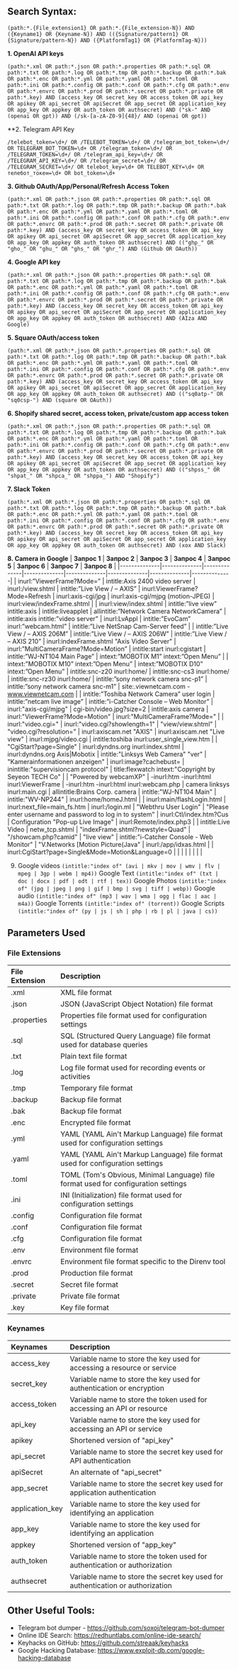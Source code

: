 
## Search Syntax:

```(path:*.{File_extension1} OR path:*.{File_extension-N}) AND ({Keyname1} OR {Keyname-N}) AND (({Signature/pattern1} OR {Signature/pattern-N}) AND ({PlatformTag1} OR {PlatformTag-N}))```

**1. OpenAI API keys**

```(path:*.xml OR path:*.json OR path:*.properties OR path:*.sql OR path:*.txt OR path:*.log OR path:*.tmp OR path:*.backup OR path:*.bak OR path:*.enc OR path:*.yml OR path:*.yaml OR path:*.toml OR path:*.ini OR path:*.config OR path:*.conf OR path:*.cfg OR path:*.env OR path:*.envrc OR path:*.prod OR path:*.secret OR path:*.private OR path:*.key) AND (access_key OR secret_key OR access_token OR api_key OR apikey OR api_secret OR apiSecret OR app_secret OR application_key OR app_key OR appkey OR auth_token OR authsecret) AND ("sk-" AND (openai OR gpt)) AND (/sk-[a-zA-Z0-9]{48}/ AND (openai OR gpt))```

**2. Telegram API Key

```/telebot_token=\d+/ OR /TELEBOT_TOKEN=\d+/ OR /telegram_bot_token=\d+/ OR TELEGRAM_BOT_TOKEN=\d+ OR /telegram_token=\d+/ OR /TELEGRAM_TOKEN=\d+/ OR /telegram_api_key=\d+/ OR /TELEGRAM_API_KEY=\d+/ OR /telegram_secret=\d+/ OR /TELEGRAM_SECRET=\d+/ OR telebot_key=\d+ OR TELEBOT_KEY=\d+ OR телебот_токен=\d+ OR bot_token=\d+```

**3. Github OAuth/App/Personal/Refresh Access Token**

```(path:*.xml OR path:*.json OR path:*.properties OR path:*.sql OR path:*.txt OR path:*.log OR path:*.tmp OR path:*.backup OR path:*.bak OR path:*.enc OR path:*.yml OR path:*.yaml OR path:*.toml OR path:*.ini OR path:*.config OR path:*.conf OR path:*.cfg OR path:*.env OR path:*.envrc OR path:*.prod OR path:*.secret OR path:*.private OR path:*.key) AND (access_key OR secret_key OR access_token OR api_key OR apikey OR api_secret OR apiSecret OR app_secret OR application_key OR app_key OR appkey OR auth_token OR authsecret) AND (("ghp_" OR "gho_" OR "ghu_" OR "ghs_" OR "ghr_") AND (Github OR OAuth))```

**4. Google API key**

```(path:*.xml OR path:*.json OR path:*.properties OR path:*.sql OR path:*.txt OR path:*.log OR path:*.tmp OR path:*.backup OR path:*.bak OR path:*.enc OR path:*.yml OR path:*.yaml OR path:*.toml OR path:*.ini OR path:*.config OR path:*.conf OR path:*.cfg OR path:*.env OR path:*.envrc OR path:*.prod OR path:*.secret OR path:*.private OR path:*.key) AND (access_key OR secret_key OR access_token OR api_key OR apikey OR api_secret OR apiSecret OR app_secret OR application_key OR app_key OR appkey OR auth_token OR authsecret) AND (AIza AND Google)```

**5. Square OAuth/access token**

```(path:*.xml OR path:*.json OR path:*.properties OR path:*.sql OR path:*.txt OR path:*.log OR path:*.tmp OR path:*.backup OR path:*.bak OR path:*.enc OR path:*.yml OR path:*.yaml OR path:*.toml OR path:*.ini OR path:*.config OR path:*.conf OR path:*.cfg OR path:*.env OR path:*.envrc OR path:*.prod OR path:*.secret OR path:*.private OR path:*.key) AND (access_key OR secret_key OR access_token OR api_key OR apikey OR api_secret OR apiSecret OR app_secret OR application_key OR app_key OR appkey OR auth_token OR authsecret) AND (("sq0atp-" OR "sq0csp-") AND (square OR OAuth))```

**6. Shopify shared secret, access token, private/custom app access token**

```(path:*.xml OR path:*.json OR path:*.properties OR path:*.sql OR path:*.txt OR path:*.log OR path:*.tmp OR path:*.backup OR path:*.bak OR path:*.enc OR path:*.yml OR path:*.yaml OR path:*.toml OR path:*.ini OR path:*.config OR path:*.conf OR path:*.cfg OR path:*.env OR path:*.envrc OR path:*.prod OR path:*.secret OR path:*.private OR path:*.key) AND (access_key OR secret_key OR access_token OR api_key OR apikey OR api_secret OR apiSecret OR app_secret OR application_key OR app_key OR appkey OR auth_token OR authsecret) AND (("shpss_" OR "shpat_" OR "shpca_" OR "shppa_") AND "Shopify")```

**7. Slack Token**

```(path:*.xml OR path:*.json OR path:*.properties OR path:*.sql OR path:*.txt OR path:*.log OR path:*.tmp OR path:*.backup OR path:*.bak OR path:*.enc OR path:*.yml OR path:*.yaml OR path:*.toml OR path:*.ini OR path:*.config OR path:*.conf OR path:*.cfg OR path:*.env OR path:*.envrc OR path:*.prod OR path:*.secret OR path:*.private OR path:*.key) AND (access_key OR secret_key OR access_token OR api_key OR apikey OR api_secret OR apiSecret OR app_secret OR application_key OR app_key OR appkey OR auth_token OR authsecret) AND (xox AND Slack)```

**8. Camera in Google**
| **Запрос 1** | **Запрос 2** | **Запрос 3** | **Запрос 4** | **Запрос 5** | **Запрос 6** | **Запрос 7** | **Запрос 8** |
|--------------|--------------|--------------|--------------|--------------|--------------|--------------|--------------|
| inurl:”ViewerFrame?Mode=” | intitle:Axis 2400 video server | inurl:/view.shtml | intitle:”Live View / – AXIS” | inurl:ViewerFrame?Mode=Refresh | inurl:axis-cgi/jpg | inurl:axis-cgi/mjpg (motion-JPEG) | inurl:view/indexFrame.shtml |
| inurl:view/index.shtml | intitle:”live view” intitle:axis | intitle:liveapplet | allintitle:”Network Camera NetworkCamera” | intitle:axis intitle:”video server” | inurl:LvAppl | intitle:”EvoCam” inurl:”webcam.html” | intitle:”Live NetSnap Cam-Server feed” |
| intitle:”Live View / – AXIS 206M” | intitle:”Live View / – AXIS 206W” | intitle:”Live View / – AXIS 210” | inurl:indexFrame.shtml "Axis Video Server" | inurl:”MultiCameraFrame?Mode=Motion” | intitle:start inurl:cgistart | intitle:”WJ-NT104 Main Page” | intext:”MOBOTIX M1” intext:”Open Menu” |
| intext:”MOBOTIX M10” intext:”Open Menu” | intext:”MOBOTIX D10” intext:”Open Menu” | intitle:snc-z20 inurl:home/ | intitle:snc-cs3 inurl:home/ | intitle:snc-rz30 inurl:home/ | intitle:”sony network camera snc-p1” | intitle:”sony network camera snc-m1” | site:.viewnetcam.com -www.viewnetcam.com |
| intitle:”Toshiba Network Camera” user login | intitle:”netcam live image” | intitle:”i-Catcher Console – Web Monitor” | inurl:"axis-cgi/mjpg" | cgi-bin/video.jpg?size=2 | intitle:axis camera | inurl:"ViewerFrame?Mode=Motion" | inurl:"MultiCameraFrame?Mode=" |
| inurl:"video.cgi=" | inurl:"video.cgi?showlength=1" | "view/view.shtml" | "video.cgi?resolution=" | inurl:axiscam.net "AXIS" | inurl:axiscam.net "Live view" | inurl:mjpg/video.cgi | intitle:toshiba inurl:user_single_view.htm |
| "CgiStart?page=Single" | inurl:dyndns.org inurl:index.shtml | inurl:dyndns.org Axis|Mobotix | intitle:"Linksys Web Camera" "ver" | "Kamerainformationen anzeigen" | inurl:image?cachebust= | inintitle:"supervisioncam protocol" | title:flexwatch intext:"Copyright by Seyeon TECH Co" |
| "Powered by webcamXP" | -inurl:htm -inurl:html inurl:ViewerFrame | -inurl:htm -inurl:html inurl:webcam.php | camera linksys inurl:main.cgi | allintitle:Brains Corp. camera | intitle:"WJ-NT104 Main" | intitle:"WV-NP244" | inurl:home/homeJ.html |
| inurl:main/flashLogin.html | inurl:next_file=main_fs.htm | inurl:/login.ml | "Webthru User Login" | "Please enter username and password to log in to system" | inurl:Ctl/index.htm?Cus | Configuration "Pop-up Live Image" | inurl:Remote/index.php3 |
| intitle:Live Video | netw_tcp.shtml | "indexFrame.shtml?newstyle=Quad" | "/showcam.php?camid" | "live view" | intitle:"i-Catcher Console - Web Monitor" | "V.Networks [Motion Picture(Java" | inurl:/app/idxas.html |
| inurl:CgiStart?page=Single&Mode=Motion&Language=0 | | | | | | | |

9. Google videos
 ```(intitle:"index of" (avi | mkv | mov | wmv | flv | mpeg | 3gp | webm | mp4))```
   Google Text
 ```(intitle:"index of" (txt | doc | docx | pdf | odt | rtf | tex))```
   Google Photos
```(intitle:"index of" (jpg | jpeg | png | gif | bmp | svg | tiff | webp))```
   Google audio 
```(intitle:"index of" (mp3 | wav | wma | ogg | flac | aac | m4a))```
  Google Torrents
```(intitle:"index of" (torrent))```
  Google Scripts
```(intitle:"index of" (py | js | sh | php | rb | pl | java | cs))```

## Parameters Used

### File Extensions

|File Extension|Description|
|:----|:----|
|.xml|XML file format|
|.json|JSON (JavaScript Object Notation) file format|
|.properties|Properties file format used for configuration settings|
|.sql|SQL (Structured Query Language) file format used for database queries|
|.txt|Plain text file format|
|.log|Log file format used for recording events or activities|
|.tmp|Temporary file format|
|.backup|Backup file format|
|.bak|Backup file format|
|.enc|Encrypted file format|
|.yml|YAML (YAML Ain't Markup Language) file format used for configuration settings|
|.yaml|YAML (YAML Ain't Markup Language) file format used for configuration settings|
|.toml|TOML (Tom's Obvious, Minimal Language) file format used for configuration settings|
|.ini|INI (Initialization) file format used for configuration settings|
|.config|Configuration file format|
|.conf|Configuration file format|
|.cfg|Configuration file format|
|.env|Environment file format|
|.envrc|Environment file format specific to the Direnv tool|
|.prod|Production file format|
|.secret|Secret file format|
|.private|Private file format|
|.key|Key file format|


### Keynames

|Keynames|Description|
|:----|:----|
|access_key|Variable name to store the key used for accessing a resource or service|
|secret_key|Variable name to store the key used for authentication or encryption|
|access_token|Variable name to store the token used for accessing an API or resource|
|api_key|Variable name to store the key used for accessing an API or service|
|apikey|Shortened version of "api_key"|
|api_secret|Variable name to store the secret key used for API authentication|
|apiSecret|An alternate of "api_secret"|
|app_secret|Variable name to store the secret key used for application authentication|
|application_key|Variable name to store the key used for identifying an application|
|app_key|Variable name to store the key used for identifying an application|
|appkey|Shortened version of "app_key"|
|auth_token|Variable name to store the token used for authentication or authorization|
|authsecret|Variable name to store the secret key used for authentication or authorization|


## Other Useful Tools: 
- Telegram bot dumper - https://github.com/soxoj/telegram-bot-dumper
- Online IDE Search: https://redhuntlabs.com/online-ide-search/
- Keyhacks on GitHub: https://github.com/streaak/keyhacks
- Google Hacking Database: https://www.exploit-db.com/google-hacking-database
